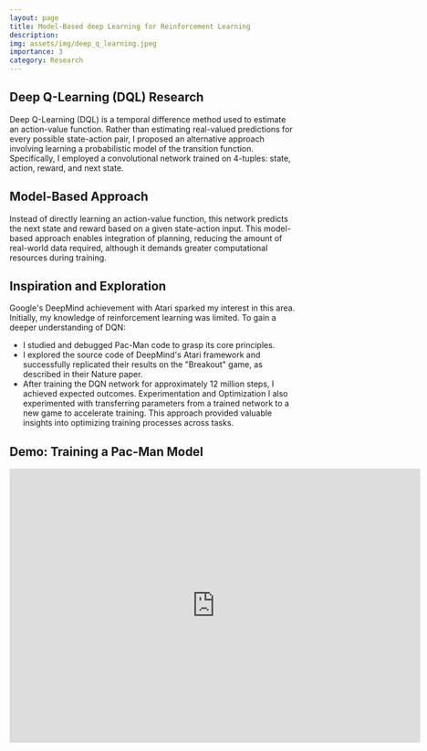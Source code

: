 ```yaml
---
layout: page
title: Model-Based deep Learning for Reinforcement Learning
description: 
img: assets/img/deep_q_learning.jpeg
importance: 3
category: Research
---
```


## Deep Q-Learning (DQL) Research
Deep Q-Learning (DQL) is a temporal difference method used to estimate an action-value function. Rather than estimating real-valued predictions for every possible state-action pair, I proposed an alternative approach involving learning a probabilistic model of the transition function. Specifically, I employed a convolutional network trained on 4-tuples: state, action, reward, and next state.
## Model-Based Approach
Instead of directly learning an action-value function, this network predicts the next state and reward based on a given state-action input. This model-based approach enables integration of planning, reducing the amount of real-world data required, although it demands greater computational resources during training.
## Inspiration and Exploration
Google's DeepMind achievement with Atari sparked my interest in this area. Initially, my knowledge of reinforcement learning was limited. To gain a deeper understanding of DQN:
* I studied and debugged Pac-Man code to grasp its core principles.
* I explored the source code of DeepMind's Atari framework and successfully replicated their results on the "Breakout" game, as described in their Nature paper.
* After training the DQN network for approximately 12 million steps, I achieved expected outcomes.
Experimentation and Optimization
I also experimented with transferring parameters from a trained network to a new game to accelerate training. This approach provided valuable insights into optimizing training processes across tasks.

## Demo: Training a Pac-Man Model

<iframe width="720" height="480" src="https://www.youtube.com/embed/r3pb-ZDEKVg?si=XFCLh7yszaAjbx53" title="YouTube video player" frameborder="0" allow="accelerometer; autoplay; clipboard-write; encrypted-media; gyroscope; picture-in-picture; web-share" referrerpolicy="strict-origin-when-cross-origin" allowfullscreen></iframe>